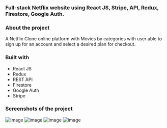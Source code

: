 ### Full-stack Netflix website using React JS, Stripe, API, Redux, Firestore, Google Auth.

### About the project
A Netflix Clone online platform with Movies by categories with user able to sign up for an account and select a desired plan for checkout.

### Built with 
- React JS 
- Redux 
- REST API
- Firestore
- Google Auth
- Stripe

### Screenshots of the project
![image](https://github.com/alexrodeveloper/Netflix-clone/assets/121688621/c5e68dce-1908-4fd0-9793-c5b74031283c)
![image](https://github.com/alexrodeveloper/Netflix-clone/assets/121688621/4a0a4fb7-a8b8-4928-8fbb-7e4644ab11f2)
![image](https://github.com/alexrodeveloper/Netflix-clone/assets/121688621/60ef8fdd-6969-402f-9da1-3d4682c00e64)
![image](https://github.com/alexrodeveloper/Netflix-clone/assets/121688621/827a00af-ccdc-45b3-ae36-552a75dcac69)
